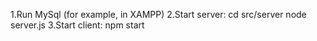 1.Run MySql (for example, in XAMPP)
2.Start server: 
  cd src/server 
  node server.js 
3.Start client: npm start
